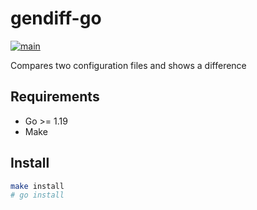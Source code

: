 # gendiff-go

[![main](https://github.com/ashikov/gendiff-go/actions/workflows/main.yml/badge.svg)](https://github.com/ashikov/gendiff-go/actions/workflows/main.yml)

Compares two configuration files and shows a difference

## Requirements

* Go >= 1.19
* Make

## Install

```bash
make install
# go install
```
